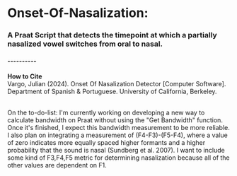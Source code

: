 # Onset-Of-Nasalization:
### A Praat Script that detects the timepoint at which a partially nasalized vowel switches from oral to nasal.
#### ----------<br>
**How to Cite**<br>
Vargo, Julian (2024). Onset Of Nasalization Detector [Computer Software].<br>
Department of Spanish & Portuguese. University of California, Berkeley.

<br>
On the to-do-list: I'm currently working on developing a new way to calculate bandwidth on Praat without using the "Get Bandwidth" function. Once it's finished, I expect this bandwidth measurement to be more reliable. I also plan on integrating a measurement of (F4-F3)-(F5-F4), where a value of zero indicates more equally spaced higher formants and a higher probability that the sound is nasal (Sundberg et al. 2007). I want to include some kind of F3,F4,F5 metric for determining nasalization because all of the other values are dependent on F1. 
